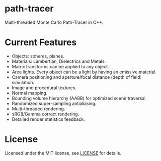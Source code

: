 # path-tracer
Multi-threaded Monte Carlo Path-Tracer in C++.

# Current Features
- Objects: spheres, planes.
- Materials: Lambertian, Dielectrics and Metals.
- Matrix transforms can be applied to any object.
- Area lights. Every object can be a light by having an emissive material.
- Camera positioning and aperture/focal distance (depth of field) simulation.
- Image and procedural textures.
- Normal mapping.
- Bounding volume hierarchy (AABB) for optimized scene traversal.
- Randomized super-sampling antialiasing.
- Multi-threaded rendering.
- sRGB/Gamma correct rendering.
- Detailed render statistics feedback.

# License
Licensed under the MIT license, see [LICENSE](https://github.com/MadEqua/path-tracer/blob/master/LICENSE) for details.